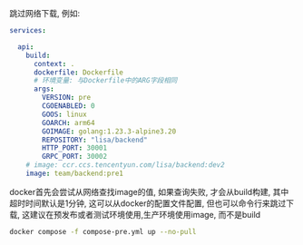 跳过网络下载,
例如:
```yml
services:

  api:
    build:
      context: .
      dockerfile: Dockerfile
      # 环境变量: 与Dockerfile中的ARG字段相同
      args:
        VERSION: pre
        CGOENABLED: 0
        GOOS: linux
        GOARCH: arm64
        GOIMAGE: golang:1.23.3-alpine3.20
        REPOSITORY: "lisa/backend"
        HTTP_PORT: 30001
        GRPC_PORT: 30002
    # image: ccr.ccs.tencentyun.com/lisa/backend:dev2
    image: team/backend:pre1
```

docker首先会尝试从网络查找image的值, 如果查询失败, 才会从build构建, 其中超时时间默认是1分钟, 这可以从docker的配置文件配置, 但也可以命令行来跳过下载, 这建议在预发布或者测试环境使用,生产环境使用image, 而不是build

```bash
docker compose -f compose-pre.yml up --no-pull
```